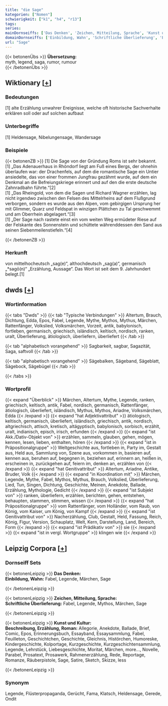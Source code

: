 ```yaml
---
title: "die Sage"
kategorien: ["Nomen"]
schwierigkeit: ["k1", "h4", "r13"]
tags:
series:
mainDornseiffs: ['Das Denken', 'Zeichen, Mitteilung, Sprache', 'Kunst und Kultur']
domainDornseiffs: ['Einbildung, Wahn', 'Schriftliche Überlieferung', 'Beschreibung, Erzählung, Roman']
url: "Sage"
---
```


{{< betonenÜbs >}}
**Übersetzung:**  
myth, legend, saga, rumor, rumour  
{{< /betonenÜbs >}}

## Wiktionary [[+](https://de.wiktionary.org/wiki/Sage)]

### Bedeutungen
[1] alte Erzählung unwahrer Ereignisse, welche oft historische Sachverhalte erklären soll oder auf solchen aufbaut  

### Unterbegriffe
[1] Heldensage, Nibelungensage, Wandersage  

### Beispiele
{{< betonenZB >}}
[1] Die Sage von der Gründung Roms ist sehr bekannt.  
[1] „Das Adenauerhaus in Rhöndorf liegt am Fuß eines Bergs, der ohnehin überlaufen war: der Drachenfels, auf dem die romantische Sage ein Untier ansiedelte, das von einer frommen Jungfrau gezähmt wurde, auf dem ein Denkmal an die Befreiungskriege erinnert und auf den die erste deutsche Zahnradbahn führte.“[2]  
[1] „Das Rheingold, von dem die Sagen und Richard Wagner erzählen, lag nicht irgendwo zwischen den Felsen des Mittelrheins auf dem Flußgrund verborgen, sondern es wurde aus den Alpen, vom gebirgigen Ursprung her mit Glimmer, Quarz und Feldspat in winzigen Plättchen zu Tal geschwemmt und am Oberrhein abgelagert.“[3]  
[1] „Der Sage nach rastete einst ein vom weiten Weg ermüdeter Riese auf der Felskante des Sonnenstein und schüttete währenddessen den Sand aus seinen Siebenmeilenstiefeln.“[4]  

{{< /betonenZB >}}
### Herkunft
von mittelhocheutsch „sag(e)“, althochdeutsch „sag(a)“, germanisch „*sagō(n)“ „Erzählung, Aussage“. Das Wort ist seit dem 9. Jahrhundert belegt.[1]  



## dwds [[+](https://www.dwds.de/wb/Sage)]

### Wortinformation
{{< tabs "Dwds" >}}
{{< tab "Typische Verbindungen" >}}
Altertum, Brauch, Dichtung, Edda, Epos, Fabel, Legende, Mythe, Mythos, Mythus, Märchen, Rattenfänger, Volkslied, Volksmärchen, Vorzeit, antik, babylonisch, fortleben, germanisch, griechisch, isländisch, keltisch, nordisch, ranken, uralt, Überlieferung, ätiologisch, überliefern, überliefert
{{< /tab >}}

{{< tab "alphabetisch vorangehend" >}}
Sagbarkeit, sagbar, Sagazität, Saga, saftvoll
{{< /tab >}}

{{< tab "alphabetisch vorangehend" >}}
Sägebalken, Sägeband, Sägeblatt, Sägebock, Sägebügel
{{< /tab >}}

{{< /tabs >}}

### Wortprofil
{{< expand "Überblick" >}} Märchen, Altertum, Mythe, Legende, ranken, griechisch, keltisch, antik, Fabel, nordisch, germanisch, Rattenfänger, ätiologisch, überliefert, isländisch, Mythus, Mythos, Ariadne, Volksmärchen, Edda {{< /expand >}}
{{< expand "hat Adjektivattribut" >}} ätiologisch, keltisch, germanisch, überliefert, isländisch, griechisch, antik, nordisch, altgriechisch, attisch, kretisch, altägyptisch, babylonisch, sorbisch, erzählt, uralt, indianisch, episch, irisch, erfunden {{< /expand >}}
{{< expand "ist Akk./Dativ-Objekt von" >}} erzählen, sammeln, glauben, gehen, mögen, kennen, lesen, lieben, enthalten, hören {{< /expand >}}
{{< expand "ist in Präpositionalgruppe" >}} Weltgeschichte aus, fortleben in, Party im, Gestalt aus, Held aus, Sammlung von, Szene aus, vorkommen in, basieren auf, kennen aus, beruhen auf, begegnen in, beziehen auf, erinnern an, heißen in, erscheinen in, zurückgehen auf, feiern im, denken an, erzählen von {{< /expand >}}
{{< expand "hat Genitivattribut" >}} Altertum, Ariadne, Antike, Bruder, Volk {{< /expand >}}
{{< expand "in Koordination mit" >}} Märchen, Legende, Mythe, Fabel, Mythos, Mythus, Brauch, Volkslied, Überlieferung, Lied, Tun, Singen, Dichtung, Geschichte, Meinen, Anekdote, Ballade, Erzählung, Mythologie, Gedicht {{< /expand >}}
{{< expand "ist Subjekt von" >}} ranken, überliefern, erzählen, berichten, gehen, entstehen, behaupten, stammen, stimmen, wissen {{< /expand >}}
{{< expand "hat Präpositionalgruppe" >}} vom Rattenfänger, vom Holländer, vom Raub, von König, vom Kaiser, um König, von Kampf {{< /expand >}}
{{< expand "ist Genitivattribut von" >}} Nacherzählung, Club, Gestalt, Held, Fassung, Reich, König, Figur, Version, Schauplatz, Welt, Kern, Darstellung, Land, Bereich, Form {{< /expand >}}
{{< expand "ist Prädikativ von" >}} sie {{< /expand >}}
{{< expand "ist in vergl. Wortgruppe" >}} klingen wie {{< /expand >}}

## Leipzig Corpora [[+](https://corpora.uni-leipzig.de/en/res?word=Sage&corpusId=deu_newscrawl-public_2018)]

### Dornseiff Sets
{{< betonenLeipzig >}}
**Das Denken:**  
**Einbildung, Wahn:** Fabel, Legende, Märchen, Sage  

{{< /betonenLeipzig >}}


{{< betonenLeipzig >}}
**Zeichen, Mitteilung, Sprache:**  
**Schriftliche Überlieferung:** Fabel, Legende, Mythos, Märchen, Sage  

{{< /betonenLeipzig >}}


{{< betonenLeipzig >}}
**Kunst und Kultur:**  
**Beschreibung, Erzählung, Roman:** Allegorie, Anekdote, Ballade, Brief, Comic, Epos, Erinnerungsbuch, Essayband, Essaysammlung, Fabel, Feuilleton, Geschichtchen, Geschichte, Gleichnis, Histörchen, Humoreske, Kindergeschichte, Kolportage, Kurzgeschichte, Kurzgeschichtensammlung, Legende, Lehrstück, Liebesgeschichte, Moritat, Märchen, more..., Novelle, Parabel, Prosatext, Prosawerk, Rahmenerzählung, Rede, Reportage, Romanze, Räuberpistole, Sage, Satire, Sketch, Skizze, less  

{{< /betonenLeipzig >}}

### Synonym
Legende, Flüsterpropaganda, Gerücht, Fama, Klatsch, Heldensage, Gerede, Ondit

